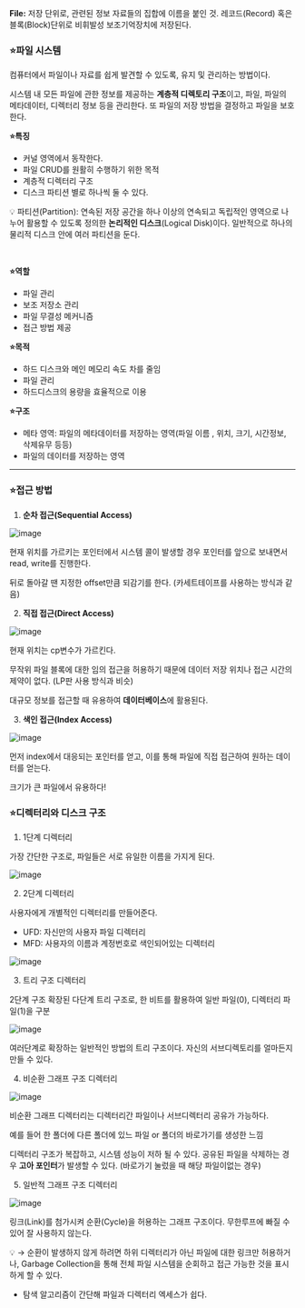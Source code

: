 **File:** 저장 단위로, 관련된 정보 자료들의 집합에 이름을 붙인 것. 레코드(Record) 혹은 블록(Block)단위로 비휘발성 보조기억장치에 저장된다.

### ⭐️파일 시스템

컴퓨터에서 파일이나 자료를 쉽게 발견할 수 있도록, 유지 및 관리하는 방법이다.

시스템 내 모든 파일에 관한 정보를 제공하는 **계층적 디렉토리 구조**이고, 파일, 파일의 메타데이터, 디렉터리 정보 등을 관리한다. 또 파일의 저장 방법을 결정하고 파일을 보호한다.

**⭐️특징**

- 커널 영역에서 동작한다.
- 파일 CRUD를 원활히 수행하기 위한 목적
- 계층적 디렉터리 구조
- 디스크 파티션 별로 하나씩 둘 수 있다.


💡 파티션(Partition): 연속된 저장 공간을 하나 이상의 연속되고 독립적인 영역으로 나누어 활용할 수 있도록 정의한 **논리적인 디스크**(Logical Disk)이다.
일반적으로 하나의 물리적 디스크 안에 여러 파티션을 둔다.


<br> 

**⭐️역할**

- 파일 관리
- 보조 저장소 관리
- 파일 무결성 메커니즘
- 접근 방법 제공

**⭐️목적**

- 하드 디스크와 메인 메모리 속도 차를 줄임
- 파일 관리
- 하드디스크의 용량을 효율적으로 이용

**⭐️구조**

- 메타 영역: 파일의 메타데이터를 저장하는 영역(파일 이름 , 위치, 크기, 시간정보, 삭제유무 등등)
- 파일의 데이터를 저장하는 영역

---

### ⭐️접근 방법

1. **순차 접근(Sequential Access)**

![image](https://github.com/2024-Computer-Science/2024-Computer-Science/assets/83461362/4179529e-0a3b-47ae-a17b-70b285e017ea)

현재 위치를 가르키는 포인터에서 시스템 콜이 발생할 경우 포인터를 앞으로 보내면서 read, write를 진행한다. 

뒤로 돌아갈 땐 지정한 offset만큼 되감기를 한다. (카세트테이프를 사용하는 방식과 같음)

2. **직접 접근(Direct Access)**

![image](https://github.com/2024-Computer-Science/2024-Computer-Science/assets/83461362/46e43e50-c7e2-408b-b8ef-1972c8971bd2)

현재 위치는 cp변수가 가르킨다.

무작위 파일 블록에 대한 임의 접근을 허용하기 때문에 데이터 저장 위치나 접근 시간의 제약이 없다.  (LP판 사용 방식과 비슷)

대규모 정보를 접근할 때 유용하여 **데이터베이스**에 활용된다.

3. **색인 접근(Index Access)**

![image](https://github.com/2024-Computer-Science/2024-Computer-Science/assets/83461362/4ac7a7a0-616f-4dc5-aa0b-2dbcd47f0173)

먼저 index에서 대응되는 포인터를 얻고, 이를 통해 파일에 직접 접근하여 원하는 데이터를 얻는다.

크기가 큰 파일에서 유용하다!

### ⭐️디렉터리와 디스크 구조

1. 1단계 디렉터리

가장 간단한 구조로, 파일들은 서로 유일한 이름을 가지게 된다.

![image](https://github.com/2024-Computer-Science/2024-Computer-Science/assets/83461362/ee55a66f-226d-43e9-a956-a7219382415a)

2. 2단계 디렉터리

사용자에게 개별적인 디렉터리를 만들어준다.

- UFD: 자신만의 사용자 파일 디렉터리
- MFD: 사용자의 이름과 계정번호로 색인되어있는 디렉터리

![image](https://github.com/2024-Computer-Science/2024-Computer-Science/assets/83461362/cba3076d-7ce2-4e87-8b28-a1ecb8673ded)

3. 트리 구조 디렉터리

2단계 구조 확장된 다단계 트리 구조로, 한 비트를 활용하여 일반 파일(0), 디렉터리 파일(1)을 구분

![image](https://github.com/2024-Computer-Science/2024-Computer-Science/assets/83461362/d4805727-3b04-4603-9ccc-00c3246de26e)

여러단계로 확장하는 일반적인 방법의 트리 구조이다. 자신의 서브디렉토리를 얼마든지 만들 수 있다. 

4. 비순환 그래프 구조 디렉터리

![image](https://github.com/2024-Computer-Science/2024-Computer-Science/assets/83461362/720ef548-d085-4b82-bf40-63371c301d4e)

비순환 그래프 디렉터리는 디렉터리간 파일이나 서브디렉터리 공유가 가능하다. 

예를 들어 한 폴더에 다른 폴더에 있느 파일 or 폴더의 바로가기를 생성한 느낌

디렉터리 구조가 복잡하고, 시스템 성능이 저하 될 수 있다. 공유된 파일을 삭제하는 경우 **고아 포인터**가 발생할 수 있다. (바로가기 눌렀을 때 해당 파일이없는 경우)

5. 일반적 그래프 구조 디렉터리

![image](https://github.com/2024-Computer-Science/2024-Computer-Science/assets/83461362/4f68fc2a-d6ce-493e-aae5-6b9518927645)

링크(Link)를 첨가시켜 순환(Cycle)을 허용하는 그래프 구조이다. 무한루프에 빠질 수 있어 잘 사용하지 않는다.


💡 → 순환이 발생하지 않게 하려면 하위 디렉터리가 아닌 파일에 대한 링크만 허용하거나, Garbage Collection을 통해 전체 파일 시스템을 순회하고 접근 가능한 것을 표시하게 할 수 있다.


- 탐색 알고리즘이 간단해  파일과 디렉터리 엑세스가 쉽다.
